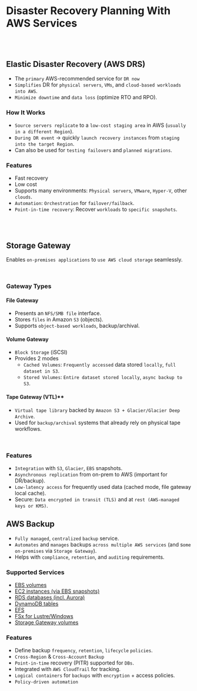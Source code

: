 # Disaster Recovery Planning With AWS Services

<br><br>


## Elastic Disaster Recovery (AWS DRS)
* The `primary` AWS-recommended service for `DR now`
* `Simplifies` DR for `physical servers`, `VMs`, and `cloud-based workloads into AWS`.
* `Minimize downtime` and `data loss` (optimize RTO and RPO).

### How It Works
* `Source servers replicate` to a `low-cost staging area` in AWS (`usually in a different Region`).
* `During DR event` → quickly `launch recovery instances` from `staging into the target Region`.
* Can also be used for `testing failovers` and `planned migrations`.

### Features
* Fast recovery
* Low cost
* Supports many environments: `Physical servers`, `VMware`, `Hyper-V`, other `clouds`.
* `Automation`: `Orchestration` for `failover/failback`.
* `Point-in-time recovery`: Recover `workloads` to `specific snapshots`.

<br><br>

## Storage Gateway
Enables `on-premises applications` to `use AWS cloud storage` seamlessly.

<br>

### Gateway Types
#### File Gateway
* Presents an `NFS/SMB file` interface.
* Stores `files` in Amazon `S3` (objects).
* Supports `object-based workloads`, backup/archival.

#### Volume Gateway
* `Block Storage` (iSCSI)
* Provides 2 modes
    * `Cached Volumes`: `Frequently accessed` data stored `locally`, `full dataset in S3`.
    * `Stored Volumes`: `Entire dataset stored locally`, `async backup to S3`.

#### Tape Gateway (VTL)**
* `Virtual tape library` backed by `Amazon S3 + Glacier/Glacier Deep Archive`.
* Used for `backup/archival` systems that already rely on physical tape workflows.

<br>

### Features
* `Integration` with `S3`, `Glacier`, `EBS` snapshots.
* `Asynchronous replication` from on-prem to AWS (important for DR/backup).
* `Low-latency access` for frequently used data (cached mode, file gateway local cache).
* Secure: `Data encrypted in transit (TLS)` and at `rest (AWS-managed keys or KMS)`.

## AWS Backup
* `Fully managed`, `centralized` `backup` service.
* `Automates` and `manages` backups `across multiple AWS services` (and s`ome on-premises` via `Storage Gateway`).
* Helps with `compliance`, `retention`, and `auditing` requirements.

### Supported Services
* [EBS volumes]()
* [EC2 instances (via EBS snapshots)]()
* [RDS databases (incl. Aurora)]()
* [DynamoDB tables]()
* [EFS]()
* [FSx for Lustre/Windows]()
* [Storage Gateway volumes]()

### Features
* Define backup `frequency`, `retention`, `lifecycle` `policies`.
* `Cross-Region` & `Cross-Account` `Backup`
* `Point-in-time` recovery (PITR) supported for `DBs`.
* Integrated with `AWS CloudTrail` for tracking.
* `Logical containers` for `backups` with `encryption` + access policies.
* `Policy-driven automation`